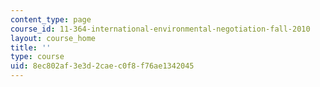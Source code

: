 ```yaml
---
content_type: page
course_id: 11-364-international-environmental-negotiation-fall-2010
layout: course_home
title: ''
type: course
uid: 8ec802af-3e3d-2cae-c0f8-f76ae1342045
---
```

